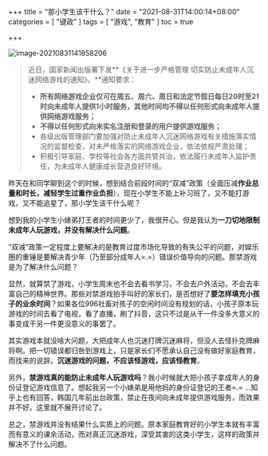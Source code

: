 +++
title = "那小学生该干什么？"
date = "2021-08-31T14:00:14+08:00"
categories = [
    "键政"
]
tags = [
    "游戏",
    "教育"
]
toc = true

+++

![image-20210831141858206](C:\Users\Tutoo\newsite\content\zh-CN\post\onehourpolicy\image-20210831141858206.png)

<!--more-->

> 近日，国家新闻出版署下发**《关于进一步严格管理 切实防止未成年人沉迷网络游戏的通知》。**通知要求：
>
> - **所有网络游戏企业仅可在周五、周六、周日和法定节假日每日20时至21时向未成年人提供1小时服务，其他时间均不得以任何形式向未成年人提供网络游戏服务；**
> - **不得以任何形式向未实名注册和登录的用户提供游戏服务；**
> - 各级出版管理部门要加强对防止未成年人沉迷网络游戏有关措施落实情况的监督检查，对未严格落实的网络游戏企业，依法依规严肃处理；
> - 积极引导家庭、学校等社会各方面共管共治，依法履行未成年人监护责任，为未成年人健康成长营造良好环境。

昨天在和同学聊到这个的时候，想到结合前段时间的“双减”政策（全面压减**作业总量和时长，减轻学生过重作业负担**），现在小学生不能上补习班了，又不能打游戏，又不能追星了，那小学生该干什么呢？

想到我的小学生小婊弟打王者的时间更少了，我很开心。但是我认为**一刀切地限制未成年人玩游戏，并没有解决什么问题**。

“双减”政策一定程度上要解决的是教育过度市场化导致的有失公平的问题，对娱乐圈的重锤是要解决青少年（乃至部分成年人=.=）错误价值导向的问题。那禁游戏是为了解决什么问题？

显然，就算禁了游戏，小学生周末也不会去看书学习，不会去户外活动，不会去丰富自己的精神世界。那些对禁游戏拍手叫好的家长们，是否想好了**要怎样填充小孩子的业余时间**？如果各位996社畜对孩子的空闲时间没有规划的话，小孩子原本玩游戏的时间去看了电视，看了直播，刷了抖音，这只不过是从干一件没多大意义的事变成干另一件更没意义的事罢了。

其实游戏本就没啥大问题，大把成年人也沉迷打牌沉迷麻将，但没人去怪扑克牌麻将啊。把一切错误都归咎到游戏上，只是家长们不愿承认自己没有做好家庭教育，而找来的说辞。**沉迷游戏的问题，不应该怪游戏，应该怪教育**。

另外，**禁游戏真的能防止未成年人玩游戏吗**？我小时候就大把小孩子拿成年人的身份证登记游戏信息了。想起我另一个小婊弟是用他妈的身份证登记的王者=.= ...知乎上也有回答，韩国几年前出台政策，禁止在夜间向未成年提供游戏服务，而效果并不好。这里就不展开讨论了。

总之，禁游戏并没有结果什么实质上的问题。原本家庭教育好的小学生本就有丰富而有意义的课余活动，而对真正沉迷游戏，深受其害的这类小学生，这样的政策并解决不了什么问题。

